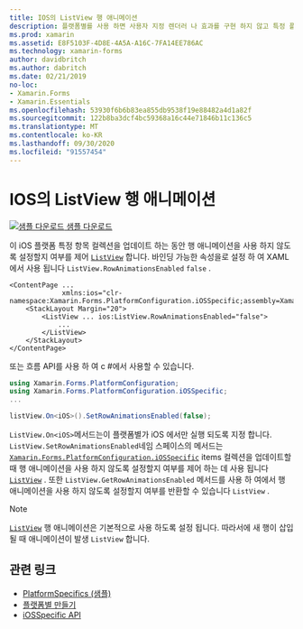 ```yaml
---
title: IOS의 ListView 행 애니메이션
description: 플랫폼별를 사용 하면 사용자 지정 렌더러 나 효과를 구현 하지 않고 특정 플랫폼 에서만 사용할 수 있는 기능을 사용할 수 있습니다. 이 문서에서는 ListView 항목 컬렉션을 업데이트할 때 행 애니메이션을 사용 하지 않도록 설정할지 여부를 제어 하는 iOS 플랫폼별를 사용 하는 방법을 설명 합니다.
ms.prod: xamarin
ms.assetid: E8F5103F-4D8E-4A5A-A16C-7FA14EE786AC
ms.technology: xamarin-forms
author: davidbritch
ms.author: dabritch
ms.date: 02/21/2019
no-loc:
- Xamarin.Forms
- Xamarin.Essentials
ms.openlocfilehash: 53930f6b6b83ea855db9538f19e88482a4d1a82f
ms.sourcegitcommit: 122b8ba3dcf4bc59368a16c44e71846b11c136c5
ms.translationtype: MT
ms.contentlocale: ko-KR
ms.lasthandoff: 09/30/2020
ms.locfileid: "91557454"
---
```

# <a name="listview-row-animations-on-ios"></a>IOS의 ListView 행 애니메이션

[![샘플 다운로드](~/media/shared/download.png) 샘플 다운로드](https://docs.microsoft.com/samples/xamarin/xamarin-forms-samples/userinterface-platformspecifics)

이 iOS 플랫폼 특정 항목 컬렉션을 업데이트 하는 동안 행 애니메이션을 사용 하지 않도록 설정할지 여부를 제어 [`ListView`](xref:Xamarin.Forms.ListView) 합니다. 바인딩 가능한 속성을로 설정 하 여 XAML에서 사용 됩니다 `ListView.RowAnimationsEnabled` `false` .

```xaml
<ContentPage ...
             xmlns:ios="clr-namespace:Xamarin.Forms.PlatformConfiguration.iOSSpecific;assembly=Xamarin.Forms.Core">
    <StackLayout Margin="20">
        <ListView ... ios:ListView.RowAnimationsEnabled="false">
            ...
        </ListView>
    </StackLayout>
</ContentPage>
```

또는 흐름 API를 사용 하 여 c #에서 사용할 수 있습니다.

```csharp
using Xamarin.Forms.PlatformConfiguration;
using Xamarin.Forms.PlatformConfiguration.iOSSpecific;
...

listView.On<iOS>().SetRowAnimationsEnabled(false);
```

`ListView.On<iOS>`메서드는이 플랫폼별가 iOS 에서만 실행 되도록 지정 합니다. `ListView.SetRowAnimationsEnabled`네임 스페이스의 메서드는 [`Xamarin.Forms.PlatformConfiguration.iOSSpecific`](xref:Xamarin.Forms.PlatformConfiguration.iOSSpecific) items 컬렉션을 업데이트할 때 행 애니메이션을 사용 하지 않도록 설정할지 여부를 제어 하는 데 사용 됩니다 [`ListView`](xref:Xamarin.Forms.ListView) . 또한 `ListView.GetRowAnimationsEnabled` 메서드를 사용 하 여에서 행 애니메이션을 사용 하지 않도록 설정할지 여부를 반환할 수 있습니다 `ListView` .

> [!NOTE]
> [`ListView`](xref:Xamarin.Forms.ListView) 행 애니메이션은 기본적으로 사용 하도록 설정 됩니다. 따라서에 새 행이 삽입 될 때 애니메이션이 발생 `ListView` 합니다.

## <a name="related-links"></a>관련 링크

- [PlatformSpecifics (샘플)](/samples/xamarin/xamarin-forms-samples/userinterface-platformspecifics)
- [플랫폼별 만들기](~/xamarin-forms/platform/platform-specifics/index.md#creating-platform-specifics)
- [iOSSpecific API](xref:Xamarin.Forms.PlatformConfiguration.iOSSpecific)